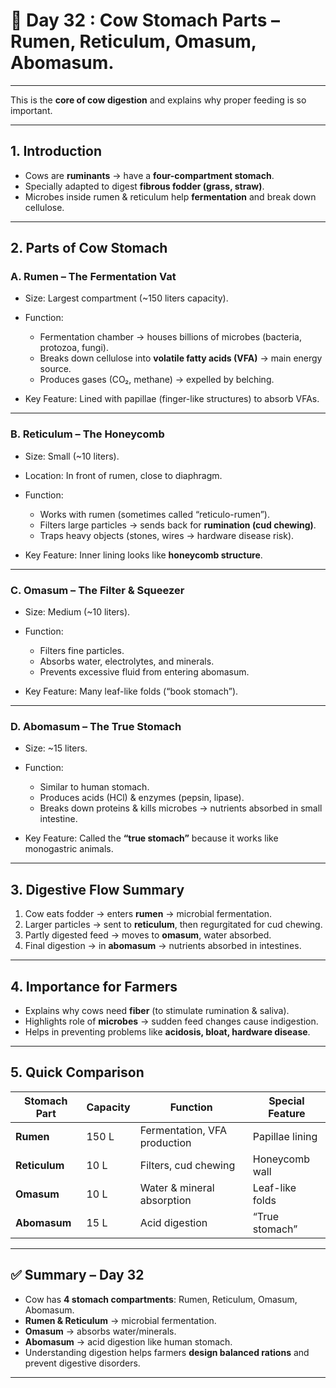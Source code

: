 <H1> 🐄 Day 32 : Cow Stomach Parts – Rumen, Reticulum, Omasum, Abomasum.</H1>

---
This is the **core of cow digestion** and explains why proper feeding is so important.

---


## 1. Introduction

* Cows are **ruminants** → have a **four-compartment stomach**.
* Specially adapted to digest **fibrous fodder (grass, straw)**.
* Microbes inside rumen & reticulum help **fermentation** and break down cellulose.

---

## 2. Parts of Cow Stomach

### **A. Rumen – The Fermentation Vat**

* Size: Largest compartment (\~150 liters capacity).
* Function:

  * Fermentation chamber → houses billions of microbes (bacteria, protozoa, fungi).
  * Breaks down cellulose into **volatile fatty acids (VFA)** → main energy source.
  * Produces gases (CO₂, methane) → expelled by belching.
* Key Feature: Lined with papillae (finger-like structures) to absorb VFAs.

---

### **B. Reticulum – The Honeycomb**

* Size: Small (\~10 liters).
* Location: In front of rumen, close to diaphragm.
* Function:

  * Works with rumen (sometimes called “reticulo-rumen”).
  * Filters large particles → sends back for **rumination (cud chewing)**.
  * Traps heavy objects (stones, wires → hardware disease risk).
* Key Feature: Inner lining looks like **honeycomb structure**.

---

### **C. Omasum – The Filter & Squeezer**

* Size: Medium (\~10 liters).
* Function:

  * Filters fine particles.
  * Absorbs water, electrolytes, and minerals.
  * Prevents excessive fluid from entering abomasum.
* Key Feature: Many leaf-like folds (“book stomach”).

---

### **D. Abomasum – The True Stomach**

* Size: \~15 liters.
* Function:

  * Similar to human stomach.
  * Produces acids (HCl) & enzymes (pepsin, lipase).
  * Breaks down proteins & kills microbes → nutrients absorbed in small intestine.
* Key Feature: Called the **“true stomach”** because it works like monogastric animals.

---

## 3. Digestive Flow Summary

1. Cow eats fodder → enters **rumen** → microbial fermentation.
2. Larger particles → sent to **reticulum**, then regurgitated for cud chewing.
3. Partly digested feed → moves to **omasum**, water absorbed.
4. Final digestion → in **abomasum** → nutrients absorbed in intestines.

---

## 4. Importance for Farmers

* Explains why cows need **fiber** (to stimulate rumination & saliva).
* Highlights role of **microbes** → sudden feed changes cause indigestion.
* Helps in preventing problems like **acidosis, bloat, hardware disease**.

---

## 5. Quick Comparison

| Stomach Part  | Capacity | Function                     | Special Feature |
| ------------- | -------- | ---------------------------- | --------------- |
| **Rumen**     | 150 L    | Fermentation, VFA production | Papillae lining |
| **Reticulum** | 10 L     | Filters, cud chewing         | Honeycomb wall  |
| **Omasum**    | 10 L     | Water & mineral absorption   | Leaf-like folds |
| **Abomasum**  | 15 L     | Acid digestion               | “True stomach”  |

---

## ✅ Summary – Day 32

* Cow has **4 stomach compartments**: Rumen, Reticulum, Omasum, Abomasum.
* **Rumen & Reticulum** → microbial fermentation.
* **Omasum** → absorbs water/minerals.
* **Abomasum** → acid digestion like human stomach.
* Understanding digestion helps farmers **design balanced rations** and prevent digestive disorders.

---

